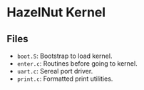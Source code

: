 # HazelNut Kernel

## Files

- `boot.S`: Bootstrap to load kernel.
- `enter.c`: Routines before going to kernel.
- `uart.c`: Sereal port driver.
- `print.c`: Formatted print utilities.
